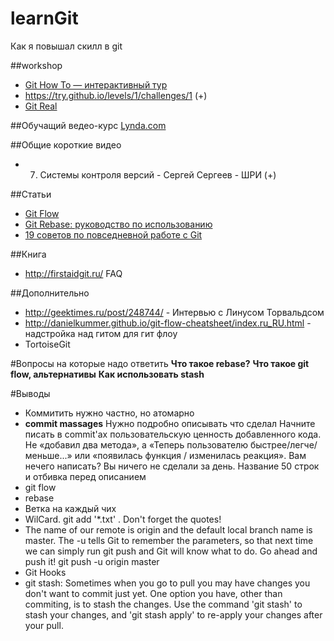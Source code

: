 # learnGit
Как я повышал скилл в git

##workshop
+ [Git How To — интерактивный тур](http://githowto.com/ru)
+ https://try.github.io/levels/1/challenges/1 (+)
+ [Git Real](http://gitreal.codeschool.com/)

##Обучащий ведео-курс
[Lynda.com](http://www.lynda.com/Git-tutorials/Git-Essential-Training/100222-2.html)

##Общие короткие видео
+ 007. Системы контроля версий - Сергей Сергеев - ШРИ (+)

##Cтатьи
- [Git Flow](http://habrahabr.ru/post/106912/)
- [Git Rebase: руководство по использованию](http://habrahabr.ru/post/161009/)
- [19 советов по повседневной работе с Git](http://habrahabr.ru/company/mailru/blog/267595/)

##Книга
- http://firstaidgit.ru/ FAQ

##Дополнительно
+ http://geektimes.ru/post/248744/ - Интервью с Линусом Торвальдсом
+ http://danielkummer.github.io/git-flow-cheatsheet/index.ru_RU.html - надстройка над гитом для гит флоу
+ TortoiseGit 


#Вопросы на которые надо ответить
**Что такое rebase?**
**Что такое git flow, альтернативы**
**Как использовать stash**

#Выводы

+ Коммитить нужно частно, но атомарно
+ **commit massages**
  Нужно подробно описывать что сделал
  Начните писать в commit'ах пользовательскую ценность добавленного кода. Не «добавил два метода», а «Теперь пользователю быстрее/легче/меньше...» или «появилась функция / изменилась реакция». Вам нечего написать? Вы ничего не сделали за день.
  Название 50 строк и отбивка перед описанием
+ git flow
+ rebase
+ Ветка на каждый чих
+ WilCard. git add '*.txt' . Don't forget the quotes!
+ The name of our remote is origin and the default local branch name is master. The -u tells Git to remember the parameters, so that next time we can simply run git push and Git will know what to do. Go ahead and push it!
git push -u origin master
+ Git Hooks
+ git stash:
Sometimes when you go to pull you may have changes you don't want to commit just yet. One option you have, other than commiting, is to stash the changes.
Use the command 'git stash' to stash your changes, and 'git stash apply' to re-apply your changes after your pull.
